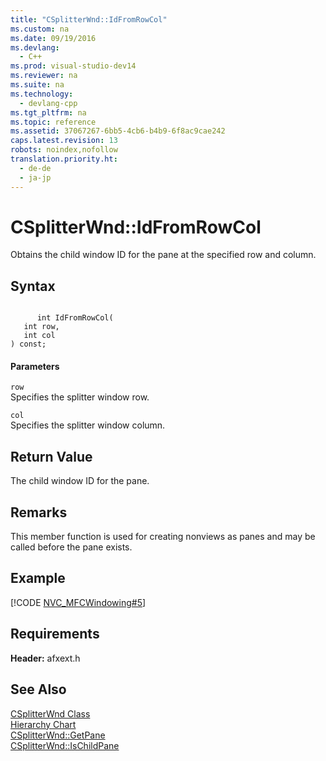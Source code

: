 ```yaml
---
title: "CSplitterWnd::IdFromRowCol"
ms.custom: na
ms.date: 09/19/2016
ms.devlang: 
  - C++
ms.prod: visual-studio-dev14
ms.reviewer: na
ms.suite: na
ms.technology: 
  - devlang-cpp
ms.tgt_pltfrm: na
ms.topic: reference
ms.assetid: 37067267-6bb5-4cb6-b4b9-6f8ac9cae242
caps.latest.revision: 13
robots: noindex,nofollow
translation.priority.ht: 
  - de-de
  - ja-jp
---
```

# CSplitterWnd::IdFromRowCol
Obtains the child window ID for the pane at the specified row and column.  
  
## Syntax  
  
```  
  
      int IdFromRowCol(  
   int row,  
   int col   
) const;  
```  
  
#### Parameters  
 `row`  
 Specifies the splitter window row.  
  
 `col`  
 Specifies the splitter window column.  
  
## Return Value  
 The child window ID for the pane.  
  
## Remarks  
 This member function is used for creating nonviews as panes and may be called before the pane exists.  
  
## Example  
 [!CODE [NVC_MFCWindowing#5](../CodeSnippet/VS_Snippets_Cpp/NVC_MFCWindowing#5)]  
  
## Requirements  
 **Header:** afxext.h  
  
## See Also  
 [CSplitterWnd Class](../vs140/CSplitterWnd-Class.md)   
 [Hierarchy Chart](../vs140/Hierarchy-Chart.md)   
 [CSplitterWnd::GetPane](../vs140/CSplitterWnd--GetPane.md)   
 [CSplitterWnd::IsChildPane](../vs140/CSplitterWnd--IsChildPane.md)